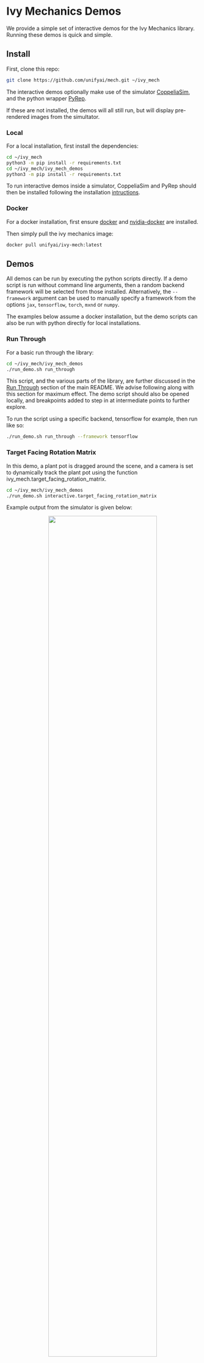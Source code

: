 # Ivy Mechanics Demos

We provide a simple set of interactive demos for the Ivy Mechanics library.
Running these demos is quick and simple.

## Install

First, clone this repo:

```bash
git clone https://github.com/unifyai/mech.git ~/ivy_mech
```

The interactive demos optionally make use of the simulator
[CoppeliaSim](https://www.coppeliarobotics.com/),
and the python wrapper [PyRep](https://github.com/stepjam/PyRep).

If these are not installed, the demos will all still run, but will display pre-rendered images from the simultator.

### Local

For a local installation, first install the dependencies:

```bash
cd ~/ivy_mech
python3 -m pip install -r requirements.txt
cd ~/ivy_mech/ivy_mech_demos
python3 -m pip install -r requirements.txt
```

To run interactive demos inside a simulator, CoppeliaSim and PyRep should then be installed following the installation [intructions](https://github.com/stepjam/PyRep#install).

### Docker

For a docker installation, first ensure [docker](https://docs.docker.com/get-docker/) and [nvidia-docker](https://github.com/NVIDIA/nvidia-docker) are installed.

Then simply pull the ivy mechanics image:

```bash
docker pull unifyai/ivy-mech:latest
```

## Demos

All demos can be run by executing the python scripts directly.
If a demo script is run without command line arguments, then a random backend framework will be selected from those installed.
Alternatively, the `--framework` argument can be used to manually specify a framework from the options
`jax`, `tensorflow`, `torch`, `mxnd` or `numpy`.

The examples below assume a docker installation, but the demo scripts can also
be run with python directly for local installations.

### Run Through

For a basic run through the library:

```bash
cd ~/ivy_mech/ivy_mech_demos
./run_demo.sh run_through
```

This script, and the various parts of the library, are further discussed in the [Run Through](https://github.com/unifyai/mech#run-through) section of the main README.
We advise following along with this section for maximum effect. The demo script should also be opened locally,
and breakpoints added to step in at intermediate points to further explore.

To run the script using a specific backend, tensorflow for example, then run like so:

```bash
./run_demo.sh run_through --framework tensorflow
```

### Target Facing Rotation Matrix

In this demo, a plant pot is dragged around the scene, and a camera is set to
dynamically track the plant pot using the function ivy_mech.target_facing_rotation_matrix.

```bash
cd ~/ivy_mech/ivy_mech_demos
./run_demo.sh interactive.target_facing_rotation_matrix
```

Example output from the simulator is given below:

<p align="center">
    <img width="75%" style="display: block;" src='https://github.com/unifyai/unifyai.github.io/blob/main/img/externally_linked/ivy_mech/demo_a.gif?raw=true'>
</p>

### Polar to Cartesian Co-ordinates

In this demo, an omni-directional camera is dragged around the scene,
and a cartesian point cloud reconstruction is dynamically generated from the omni camera polar depth maps,
using the method ivy_mech.polar_to_cartesian_coords.

```bash
cd ~/ivy_mech/ivy_mech_demos
./run_demo.sh interactive.polar_to_cartesian_coords
```
Example output from the simulator, and Open3D renderings, are given below:

<p align="center">
    <img width="75%" style="display: block;" src='https://github.com/unifyai/unifyai.github.io/blob/main/img/externally_linked/ivy_mech/demo_b.gif?raw=true'>
</p>

## Get Involved

If you have any issues running any of the demos, would like to request further demos, or would like to implement your own, then get it touch.
Feature requests, pull requests, and [tweets](https://twitter.com/unify_ai) all welcome!